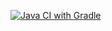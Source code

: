 [![Java CI with Gradle](https://github.com/Katya1539/homework5.6/actions/workflows/blank.yml/badge.svg)](https://github.com/Katya1539/homework5.6/actions/workflows/blank.yml)
